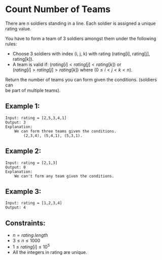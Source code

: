 # Count Number of Teams

There are n soldiers standing in a line. Each soldier is assigned a unique  
rating value.

You have to form a team of 3 soldiers amongst them under the following rules:

* Choose 3 soldiers with index (i, j, k) with rating (rating[i], rating[j],  
    rating[k]).
* A team is valid if: ($rating[i] < rating[j] < rating[k]$) or  
    ($rating[i] > rating[j] > rating[k]$) where ($0 \le i < j < k < n$).

Return the number of teams you can form given the conditions. (soldiers can  
be part of multiple teams).

 

## Example 1:

    Input: rating = [2,5,3,4,1]
    Output: 3
    Explanation: 
        We can form three teams given the conditions. 
            (2,3,4), (5,4,1), (5,3,1). 

## Example 2:

    Input: rating = [2,1,3]
    Output: 0
    Explanation: 
        We can't form any team given the conditions.

## Example 3:

    Input: rating = [1,2,3,4]
    Output: 4

 

## Constraints:

* $n = rating.length$
* $3 \le n \le 1000$
* $1 \le rating[i] \le 10^5$
* All the integers in rating are unique.

